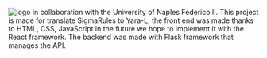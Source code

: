 ![logo](https://github.com/FulmineGiallo/Styl-e/assets/39560628/43d8c9b6-36d3-4e83-aa35-10cfe8e02a9a)
in collaboration with the University of Naples Federico II.
This project is made for translate SigmaRules to Yara-L, the front end was made thanks to HTML, CSS, JavaScript in the future we hope to implement it with the React framework.
The backend was made with Flask framework that manages the API.
